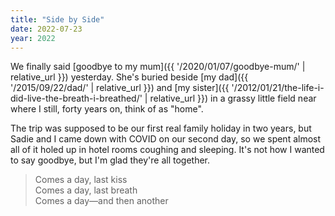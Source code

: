 ```yaml
---
title: "Side by Side"
date: 2022-07-23
year: 2022
---
```


We finally said [goodbye to my mum]({{ '/2020/01/07/goodbye-mum/' | relative_url }}) yesterday.
She's buried beside [my dad]({{ '/2015/09/22/dad/' | relative_url }})
and [my sister]({{ '/2012/01/21/the-life-i-did-live-the-breath-i-breathed/' | relative_url }})
in a grassy little field near where I still,
forty years on,
think of as "home".

The trip was supposed to be our first real family holiday in two years,
but Sadie and I came down with COVID on our second day,
so we spent almost all of it holed up in hotel rooms coughing and sleeping.
It's not how I wanted to say goodbye,
but I'm glad they're all together.

<blockquote markdown="1">
Comes a day, last kiss
<br/>
Comes a day, last breath
<br/>
Comes a day—and then another
</blockquote>
